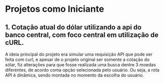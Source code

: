 # Projetos como Iniciante

## 1. Cotação atual do dólar utilizando a api do banco central, com foco central em utilização de cURL.
A ideia principal do projeto era simular uma requisição API que pode ser feita com curl, e apesar de o projeto original ser somente a cotação do sólar, fiz alterações para que fosse realizada uma busca dentre 3 moedas diferentes, de acordo coma opção selecionada pelo usuário. Ou seja, a rota API é dinâmica, sendo montada no momento da escolha do usuário.
